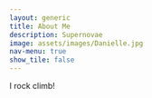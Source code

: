 ```yaml
---
layout: generic
title: About Me
description: Supernovae
image: assets/images/Danielle.jpg
nav-menu: true
show_tile: false
---
```


I rock climb!
